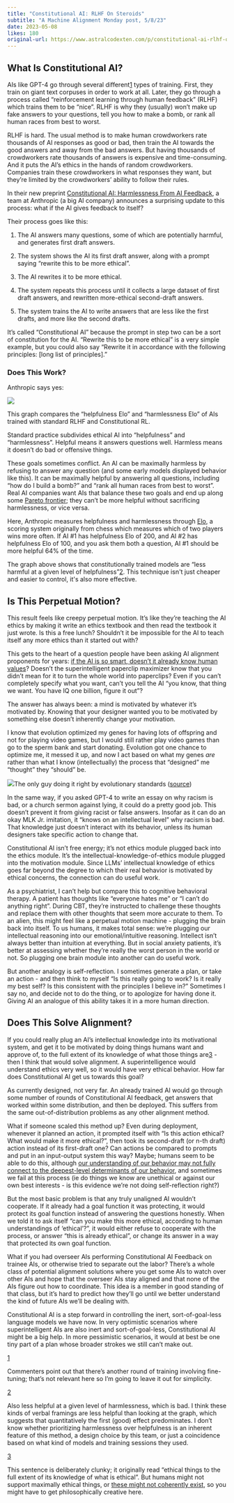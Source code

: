```yaml
---
title: "Constitutional AI: RLHF On Steroids"
subtitle: "A Machine Alignment Monday post, 5/8/23"
date: 2023-05-08
likes: 180
original-url: https://www.astralcodexten.com/p/constitutional-ai-rlhf-on-steroids
---
```

## What Is Constitutional AI?

AIs like GPT-4 go through several different[1](https://www.astralcodexten.com/p/constitutional-ai-rlhf-on-steroids#footnote-1-118178440) types of training. First, they train on giant text corpuses in order to work at all. Later, they go through a process called “reinforcement learning through human feedback” (RLHF) which trains them to be “nice”. RLHF is why they (usually) won’t make up fake answers to your questions, tell you how to make a bomb, or rank all human races from best to worst.

RLHF is hard. The usual method is to make human crowdworkers rate thousands of AI responses as good or bad, then train the AI towards the good answers and away from the bad answers. But having thousands of crowdworkers rate thousands of answers is expensive and time-consuming. And it puts the AI’s ethics in the hands of random crowdworkers. Companies train these crowdworkers in what responses they want, but they’re limited by the crowdworkers’ ability to follow their rules.

In their new preprint [Constitutional AI: Harmlessness From AI Feedback](https://arxiv.org/abs/2212.08073), a team at Anthropic (a big AI company) announces a surprising update to this process: what if the AI gives feedback to itself?

Their process goes like this:

  1. The AI answers many questions, some of which are potentially harmful, and generates first draft answers.

  2. The system shows the AI its first draft answer, along with a prompt saying “rewrite this to be more ethical”.

  3. The AI rewrites it to be more ethical.

  4. The system repeats this process until it collects a large dataset of first draft answers, and rewritten more-ethical second-draft answers.

  5. The system trains the AI to write answers that are less like the first drafts, and more like the second drafts.




It’s called “Constitutional AI” because the prompt in step two can be a sort of constitution for the AI. “Rewrite this to be more ethical” is a very simple example, but you could also say “Rewrite it in accordance with the following principles: [long list of principles].”

### Does This Work?

Anthropic says yes:

[![](https://substackcdn.com/image/fetch/w_1456,c_limit,f_auto,q_auto:good,fl_progressive:steep/https%3A%2F%2Fsubstack-post-media.s3.amazonaws.com%2Fpublic%2Fimages%2F7c91749f-5208-4361-bf71-7273fe098e2a_744x514.png)](https://substackcdn.com/image/fetch/f_auto,q_auto:good,fl_progressive:steep/https%3A%2F%2Fsubstack-post-media.s3.amazonaws.com%2Fpublic%2Fimages%2F7c91749f-5208-4361-bf71-7273fe098e2a_744x514.png)

This graph compares the “helpfulness Elo” and “harmlessness Elo” of AIs trained with standard RLHF and Constitutional RL.

Standard practice subdivides ethical AI into “helpfulness” and “harmlessness”. Helpful means it answers questions well. Harmless means it doesn’t do bad or offensive things. 

These goals sometimes conflict. An AI can be maximally harmless by refusing to answer any question (and some early models displayed behavior like this). It can be maximally helpful by answering all questions, including “how do I build a bomb?” and “rank all human races from best to worst”. Real AI companies want AIs that balance these two goals and end up along some [Pareto frontier](https://en.wikipedia.org/wiki/Pareto_front); they can’t be more helpful without sacrificing harmlessness, or vice versa.

Here, Anthropic measures helpfulness and harmlessness through [Elo](https://en.wikipedia.org/wiki/Elo_rating_system), a scoring system originally from chess which measures which of two players wins more often. If AI #1 has helpfulness Elo of 200, and AI #2 has helpfulness Elo of 100, and you ask them both a question, AI #1 should be more helpful 64% of the time.

The graph above shows that constitutionally trained models are “less harmful at a given level of helpfulness”[2](https://www.astralcodexten.com/p/constitutional-ai-rlhf-on-steroids#footnote-2-118178440). This technique isn't just cheaper and easier to control, it's also more effective.

## Is This Perpetual Motion?

This result feels like creepy perpetual motion. It’s like they’re teaching the AI ethics by making it write an ethics textbook and then read the textbook it just wrote. Is this a free lunch? Shouldn’t it be impossible for the AI to teach itself any more ethics than it started out with?

This gets to the heart of a question people have been asking AI alignment proponents for years: [if the AI is so smart, doesn’t it already know human values](https://www.lesswrong.com/posts/NyFuuKQ8uCEDtd2du/the-genie-knows-but-doesn-t-care)? Doesn’t the superintelligent paperclip maximizer know that you didn’t mean for it to turn the whole world into paperclips? Even if you can’t completely specify what you want, can’t you tell the AI “you know, that thing we want. You have IQ one billion, figure it out”?

The answer has always been: a mind is motivated by whatever it’s motivated by. Knowing that your designer wanted you to be motivated by something else doesn’t inherently change your motivation. 

I know that evolution optimized my genes for having lots of offspring and not for playing video games, but I would still rather play video games than go to the sperm bank and start donating. Evolution got one chance to optimize me, it messed it up, and now I act based on what my genes _are_ rather than what I know (intellectually) the process that “designed” me “thought” they “should” be.

[![](https://substackcdn.com/image/fetch/w_1456,c_limit,f_auto,q_auto:good,fl_progressive:steep/https%3A%2F%2Fsubstack-post-media.s3.amazonaws.com%2Fpublic%2Fimages%2F61d8dc57-b29d-44eb-9e4c-624b5c2c7215_881x684.png)](https://substackcdn.com/image/fetch/f_auto,q_auto:good,fl_progressive:steep/https%3A%2F%2Fsubstack-post-media.s3.amazonaws.com%2Fpublic%2Fimages%2F61d8dc57-b29d-44eb-9e4c-624b5c2c7215_881x684.png)The only guy doing it right by evolutionary standards ([source](https://www.iflscience.com/man-banned-from-donating-sperm-after-fathering-over-550-children-68691))

In the same way, if you asked GPT-4 to write an essay on why racism is bad, or a church sermon against lying, it could do a pretty good job. This doesn’t prevent it from giving racist or false answers. Insofar as it can do an okay MLK Jr. imitation, it “knows on an intellectual level” why racism is bad. That knowledge just doesn’t interact with its behavior, unless its human designers take specific action to change that.

Constitutional AI isn’t free energy; it’s not ethics module plugged back into the ethics module. It’s the intellectual-knowledge-of-ethics module plugged into the motivation module. Since LLMs’ intellectual knowledge of ethics goes far beyond the degree to which their real behavior is motivated by ethical concerns, the connection can do useful work.

As a psychiatrist, I can’t help but compare this to cognitive behavioral therapy. A patient has thoughts like “everyone hates me” or “I can’t do anything right”. During CBT, they’re instructed to challenge these thoughts and replace them with other thoughts that seem more accurate to them. To an alien, this might feel like a perpetual motion machine - plugging the brain back into itself. To us humans, it makes total sense: we’re plugging our intellectual reasoning into our emotional/intuitive reasoning. Intellect isn’t always better than intuition at everything. But in social anxiety patients, it’s better at assessing whether they’re really the worst person in the world or not. So plugging one brain module into another can do useful work.

But another analogy is self-reflection. I sometimes generate a plan, or take an action - and then think to myself “Is this really going to work? Is it really my best self? Is this consistent with the principles I believe in?” Sometimes I say no, and decide not to do the thing, or to apologize for having done it. Giving AI an analogue of this ability takes it in a more human direction.

## Does This Solve Alignment?

If you could really plug an AI’s intellectual knowledge into its motivational system, and get it to be motivated by doing things humans want and approve of, to the full extent of its knowledge of what those things are[3](https://www.astralcodexten.com/p/constitutional-ai-rlhf-on-steroids#footnote-3-118178440) \- then I think that would solve alignment. A superintelligence would understand ethics very well, so it would have very ethical behavior. How far does Constitutional AI get us towards this goal?

As currently designed, not very far. An already trained AI would go through some number of rounds of Constitutional AI feedback, get answers that worked within some distribution, and then be deployed. This suffers from the same out-of-distribution problems as any other alignment method.

What if someone scaled this method up? Even during deployment, whenever it planned an action, it prompted itself with “Is this action ethical? What would make it more ethical?”, then took its second-draft (or n-th draft) action instead of its first-draft one? Can actions be compared to prompts and put in an input-output system this way? Maybe; humans seem to be able to do this, although [our understanding of our behavior may not fully connect to the deepest-level determinants of our behavior](https://home.csulb.edu/~cwallis/382/readings/482/nisbett%20saying%20more.pdf), and sometimes we fail at this process (ie do things we know are unethical or against our own best interests - is this evidence we’re not doing self-reflection right?)

But the most basic problem is that any truly unaligned AI wouldn’t cooperate. If it already had a goal function it was protecting, it would protect its goal function instead of answering the questions honestly. When we told it to ask itself “can you make this more ethical, according to human understandings of ‘ethical’?”, it would either refuse to cooperate with the process, or answer “this is already ethical”, or change its answer in a way that protected its own goal function.

What if you had overseer AIs performing Constitutional AI Feedback on trainee AIs, or otherwise tried to separate out the labor? There’s a whole class of potential alignment solutions where you get some AIs to watch over other AIs and hope that the overseer AIs stay aligned and that none of the AIs figure out how to coordinate. This idea is a member in good standing of that class, but it’s hard to predict how they’ll go until we better understand the kind of future AIs we’ll be dealing with.

Constitutional AI is a step forward in controlling the inert, sort-of-goal-less language models we have now. In very optimistic scenarios where superintelligent AIs are also inert and sort-of-goal-less, Constitutional AI might be a big help. In more pessimistic scenarios, it would at best be one tiny part of a plan whose broader strokes we still can’t make out.

[1](https://www.astralcodexten.com/p/constitutional-ai-rlhf-on-steroids#footnote-anchor-1-118178440)

Commenters point out that there’s another round of training involving fine-tuning; that’s not relevant here so I’m going to leave it out for simplicity.

[2](https://www.astralcodexten.com/p/constitutional-ai-rlhf-on-steroids#footnote-anchor-2-118178440)

Also less helpful at a given level of harmlessness, which is bad. I think these kinds of verbal framings are less helpful than looking at the graph, which suggests that quantitatively the first (good) effect predominates. I don’t know whether prioritizing harmlessness over helpfulness is an inherent feature of this method, a design choice by this team, or just a coincidence based on what kind of models and training sessions they used.

[3](https://www.astralcodexten.com/p/constitutional-ai-rlhf-on-steroids#footnote-anchor-3-118178440)

This sentence is deliberately clunky; it originally read “ethical things to the full extent of its knowledge of what is ethical”. But humans might not support maximally ethical things, or [these might not coherently exist](https://slatestarcodex.com/2018/09/25/the-tails-coming-apart-as-metaphor-for-life/), so you might have to get philosophically creative here. 
